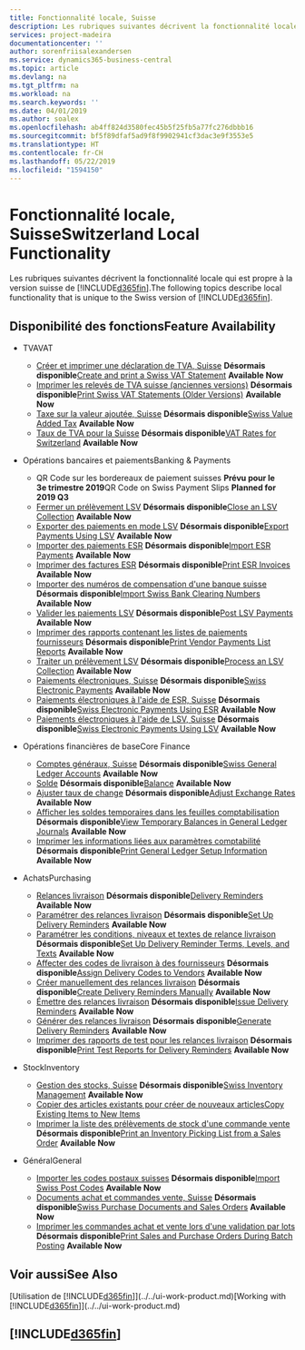 ```yaml
---
title: Fonctionnalité locale, Suisse
description: Les rubriques suivantes décrivent la fonctionnalité locale de la version suisse de Business Central.
services: project-madeira
documentationcenter: ''
author: sorenfriisalexandersen
ms.service: dynamics365-business-central
ms.topic: article
ms.devlang: na
ms.tgt_pltfrm: na
ms.workload: na
ms.search.keywords: ''
ms.date: 04/01/2019
ms.author: soalex
ms.openlocfilehash: ab4ff824d3580fec45b5f25fb5a77fc276dbbb16
ms.sourcegitcommit: bf5f89dfaf5ad9f8f9902941cf3dac3e9f3553e5
ms.translationtype: HT
ms.contentlocale: fr-CH
ms.lasthandoff: 05/22/2019
ms.locfileid: "1594150"
---
```

# <a name="switzerland-local-functionality"></a><span data-ttu-id="f4ba0-103">Fonctionnalité locale, Suisse</span><span class="sxs-lookup"><span data-stu-id="f4ba0-103">Switzerland Local Functionality</span></span>
<span data-ttu-id="f4ba0-104">Les rubriques suivantes décrivent la fonctionnalité locale qui est propre à la version suisse de [!INCLUDE[d365fin](../../includes/d365fin_md.md)].</span><span class="sxs-lookup"><span data-stu-id="f4ba0-104">The following topics describe local functionality that is unique to the Swiss version of [!INCLUDE[d365fin](../../includes/d365fin_md.md)].</span></span>  

## <a name="feature-availability"></a><span data-ttu-id="f4ba0-105">Disponibilité des fonctions</span><span class="sxs-lookup"><span data-stu-id="f4ba0-105">Feature Availability</span></span>

* <span data-ttu-id="f4ba0-106">TVA</span><span class="sxs-lookup"><span data-stu-id="f4ba0-106">VAT</span></span>
    * <span data-ttu-id="f4ba0-107">[Créer et imprimer une déclaration de TVA, Suisse](how-to-create-and-print-a-swiss-vat-statement.md) **Désormais disponible**</span><span class="sxs-lookup"><span data-stu-id="f4ba0-107">[Create and print a Swiss VAT Statement](how-to-create-and-print-a-swiss-vat-statement.md) **Available Now**</span></span>
    * <span data-ttu-id="f4ba0-108">[Imprimer les relevés de TVA suisse (anciennes versions)](how-to-print-swiss-vat-statements-older-version-.md) **Désormais disponible**</span><span class="sxs-lookup"><span data-stu-id="f4ba0-108">[Print Swiss VAT Statements (Older Versions)](how-to-print-swiss-vat-statements-older-version-.md) **Available Now**</span></span>
    * <span data-ttu-id="f4ba0-109">[Taxe sur la valeur ajoutée, Suisse](swiss-value-added-tax.md) **Désormais disponible**</span><span class="sxs-lookup"><span data-stu-id="f4ba0-109">[Swiss Value Added Tax](swiss-value-added-tax.md) **Available Now**</span></span>
    * <span data-ttu-id="f4ba0-110">[Taux de TVA pour la Suisse](vat-rates-for-switzerland.md) **Désormais disponible**</span><span class="sxs-lookup"><span data-stu-id="f4ba0-110">[VAT Rates for Switzerland](vat-rates-for-switzerland.md) **Available Now**</span></span>

* <span data-ttu-id="f4ba0-111">Opérations bancaires et paiements</span><span class="sxs-lookup"><span data-stu-id="f4ba0-111">Banking & Payments</span></span>
    * <span data-ttu-id="f4ba0-112">QR Code sur les bordereaux de paiement suisses **Prévu pour le 3e trimestre 2019**</span><span class="sxs-lookup"><span data-stu-id="f4ba0-112">QR Code on Swiss Payment Slips **Planned for 2019 Q3**</span></span>
    * <span data-ttu-id="f4ba0-113">[Fermer un prélèvement LSV](how-to-close-an-lsv-collection.md) **Désormais disponible**</span><span class="sxs-lookup"><span data-stu-id="f4ba0-113">[Close an LSV Collection](how-to-close-an-lsv-collection.md) **Available Now**</span></span>
    * <span data-ttu-id="f4ba0-114">[Exporter des paiements en mode LSV](how-to-export-payments-using-lsv.md) **Désormais disponible**</span><span class="sxs-lookup"><span data-stu-id="f4ba0-114">[Export Payments Using LSV](how-to-export-payments-using-lsv.md) **Available Now**</span></span>
    * <span data-ttu-id="f4ba0-115">[Importer des paiements ESR](how-to-import-esr-payments.md) **Désormais disponible**</span><span class="sxs-lookup"><span data-stu-id="f4ba0-115">[Import ESR Payments](how-to-import-esr-payments.md) **Available Now**</span></span>
    * <span data-ttu-id="f4ba0-116">[Imprimer des factures ESR](how-to-print-esr-invoices.md) **Désormais disponible**</span><span class="sxs-lookup"><span data-stu-id="f4ba0-116">[Print ESR Invoices](how-to-print-esr-invoices.md) **Available Now**</span></span>
    * <span data-ttu-id="f4ba0-117">[Importer des numéros de compensation d'une banque suisse](how-to-import-swiss-bank-clearing-numbers.md) **Désormais disponible**</span><span class="sxs-lookup"><span data-stu-id="f4ba0-117">[Import Swiss Bank Clearing Numbers](how-to-import-swiss-bank-clearing-numbers.md) **Available Now**</span></span>
    * <span data-ttu-id="f4ba0-118">[Valider les paiements LSV](how-to-post-lsv-payments.md) **Désormais disponible**</span><span class="sxs-lookup"><span data-stu-id="f4ba0-118">[Post LSV Payments](how-to-post-lsv-payments.md) **Available Now**</span></span>
    * <span data-ttu-id="f4ba0-119">[Imprimer des rapports contenant les listes de paiements fournisseurs](how-to-print-vendor-payments-list-reports.md) **Désormais disponible**</span><span class="sxs-lookup"><span data-stu-id="f4ba0-119">[Print Vendor Payments List Reports](how-to-print-vendor-payments-list-reports.md) **Available Now**</span></span>
    * <span data-ttu-id="f4ba0-120">[Traiter un prélèvement LSV](how-to-process-an-lsv-collection.md) **Désormais disponible**</span><span class="sxs-lookup"><span data-stu-id="f4ba0-120">[Process an LSV Collection](how-to-process-an-lsv-collection.md) **Available Now**</span></span>
    * <span data-ttu-id="f4ba0-121">[Paiements électroniques, Suisse](swiss-electronic-payments.md) **Désormais disponible**</span><span class="sxs-lookup"><span data-stu-id="f4ba0-121">[Swiss Electronic Payments](swiss-electronic-payments.md) **Available Now**</span></span>
    * <span data-ttu-id="f4ba0-122">[Paiements électroniques à l'aide de ESR, Suisse](swiss-electronic-payments-using-esr.md) **Désormais disponible**</span><span class="sxs-lookup"><span data-stu-id="f4ba0-122">[Swiss Electronic Payments Using ESR](swiss-electronic-payments-using-esr.md) **Available Now**</span></span>
    * <span data-ttu-id="f4ba0-123">[Paiements électroniques à l'aide de LSV, Suisse](swiss-electronic-payments-using-lsv-.md) **Désormais disponible**</span><span class="sxs-lookup"><span data-stu-id="f4ba0-123">[Swiss Electronic Payments Using LSV](swiss-electronic-payments-using-lsv-.md) **Available Now**</span></span>

* <span data-ttu-id="f4ba0-124">Opérations financières de base</span><span class="sxs-lookup"><span data-stu-id="f4ba0-124">Core Finance</span></span>
    * <span data-ttu-id="f4ba0-125">[Comptes généraux, Suisse](swiss-general-ledger-accounts.md) **Désormais disponible**</span><span class="sxs-lookup"><span data-stu-id="f4ba0-125">[Swiss General Ledger Accounts](swiss-general-ledger-accounts.md) **Available Now**</span></span>
    * <span data-ttu-id="f4ba0-126">[Solde](balance.md) **Désormais disponible**</span><span class="sxs-lookup"><span data-stu-id="f4ba0-126">[Balance](balance.md) **Available Now**</span></span>
    * <span data-ttu-id="f4ba0-127">[Ajuster taux de change](how-to-adjust-exchange-rates.md) **Désormais disponible**</span><span class="sxs-lookup"><span data-stu-id="f4ba0-127">[Adjust Exchange Rates](how-to-adjust-exchange-rates.md) **Available Now**</span></span>
    * <span data-ttu-id="f4ba0-128">[Afficher les soldes temporaires dans les feuilles comptabilisation](how-to-view-temporary-balances-in-general-ledger-journals.md) **Désormais disponible**</span><span class="sxs-lookup"><span data-stu-id="f4ba0-128">[View Temporary Balances in General Ledger Journals](how-to-view-temporary-balances-in-general-ledger-journals.md) **Available Now**</span></span>
    * <span data-ttu-id="f4ba0-129">[Imprimer les informations liées aux paramètres comptabilité](how-to-print-general-ledger-setup-information.md) **Désormais disponible**</span><span class="sxs-lookup"><span data-stu-id="f4ba0-129">[Print General Ledger Setup Information](how-to-print-general-ledger-setup-information.md) **Available Now**</span></span>

* <span data-ttu-id="f4ba0-130">Achats</span><span class="sxs-lookup"><span data-stu-id="f4ba0-130">Purchasing</span></span>
    * <span data-ttu-id="f4ba0-131">[Relances livraison](delivery-reminders.md) **Désormais disponible**</span><span class="sxs-lookup"><span data-stu-id="f4ba0-131">[Delivery Reminders](delivery-reminders.md) **Available Now**</span></span>
    * <span data-ttu-id="f4ba0-132">[Paramétrer des relances livraison](how-to-set-up-delivery-reminders.md) **Désormais disponible**</span><span class="sxs-lookup"><span data-stu-id="f4ba0-132">[Set Up Delivery Reminders](how-to-set-up-delivery-reminders.md) **Available Now**</span></span>
    * <span data-ttu-id="f4ba0-133">[Paramétrer les conditions, niveaux et textes de relance livraison](how-to-set-up-delivery-reminder-terms-levels-and-text.md) **Désormais disponible**</span><span class="sxs-lookup"><span data-stu-id="f4ba0-133">[Set Up Delivery Reminder Terms, Levels, and Texts](how-to-set-up-delivery-reminder-terms-levels-and-text.md) **Available Now**</span></span>
    * <span data-ttu-id="f4ba0-134">[Affecter des codes de livraison à des fournisseurs](how-to-assign-delivery-reminder-codes-to-vendors.md) **Désormais disponible**</span><span class="sxs-lookup"><span data-stu-id="f4ba0-134">[Assign Delivery Codes to Vendors](how-to-assign-delivery-reminder-codes-to-vendors.md) **Available Now**</span></span>
    * <span data-ttu-id="f4ba0-135">[Créer manuellement des relances livraison](how-to-create-delivery-reminders-manually.md) **Désormais disponible**</span><span class="sxs-lookup"><span data-stu-id="f4ba0-135">[Create Delivery Reminders Manually](how-to-create-delivery-reminders-manually.md) **Available Now**</span></span>
    * <span data-ttu-id="f4ba0-136">[Émettre des relances livraison](how-to-issue-delivery-reminders.md) **Désormais disponible**</span><span class="sxs-lookup"><span data-stu-id="f4ba0-136">[Issue Delivery Reminders](how-to-issue-delivery-reminders.md) **Available Now**</span></span>
    * <span data-ttu-id="f4ba0-137">[Générer des relances livraison](how-to-generate-delivery-reminders.md) **Désormais disponible**</span><span class="sxs-lookup"><span data-stu-id="f4ba0-137">[Generate Delivery Reminders](how-to-generate-delivery-reminders.md) **Available Now**</span></span>
    * <span data-ttu-id="f4ba0-138">[Imprimer des rapports de test pour les relances livraison](how-to-print-test-reports-for-delivery-reminders.md) **Désormais disponible**</span><span class="sxs-lookup"><span data-stu-id="f4ba0-138">[Print Test Reports for Delivery Reminders](how-to-print-test-reports-for-delivery-reminders.md) **Available Now**</span></span>

* <span data-ttu-id="f4ba0-139">Stock</span><span class="sxs-lookup"><span data-stu-id="f4ba0-139">Inventory</span></span>
    * <span data-ttu-id="f4ba0-140">[Gestion des stocks, Suisse](swiss-inventory-management.md) **Désormais disponible**</span><span class="sxs-lookup"><span data-stu-id="f4ba0-140">[Swiss Inventory Management](swiss-inventory-management.md) **Available Now**</span></span>
    * [<span data-ttu-id="f4ba0-141">Copier des articles existants pour créer de nouveaux articles</span><span class="sxs-lookup"><span data-stu-id="f4ba0-141">Copy Existing Items to New Items</span></span>](how-to-copy-existing-items-to-new-items.md)
    * <span data-ttu-id="f4ba0-142">[Imprimer la liste des prélèvements de stock d'une commande vente](how-to-print-an-inventory-picking-list-from-a-sales-order.md) **Désormais disponible**</span><span class="sxs-lookup"><span data-stu-id="f4ba0-142">[Print an Inventory Picking List from a Sales Order](how-to-print-an-inventory-picking-list-from-a-sales-order.md) **Available Now**</span></span>

* <span data-ttu-id="f4ba0-143">Général</span><span class="sxs-lookup"><span data-stu-id="f4ba0-143">General</span></span>    
    * <span data-ttu-id="f4ba0-144">[Importer les codes postaux suisses](how-to-import-swiss-post-codes.md) **Désormais disponible**</span><span class="sxs-lookup"><span data-stu-id="f4ba0-144">[Import Swiss Post Codes](how-to-import-swiss-post-codes.md) **Available Now**</span></span>
    * <span data-ttu-id="f4ba0-145">[Documents achat et commandes vente, Suisse](swiss-purchase-documents-and-sales-documents.md) **Désormais disponible**</span><span class="sxs-lookup"><span data-stu-id="f4ba0-145">[Swiss Purchase Documents and Sales Orders](swiss-purchase-documents-and-sales-documents.md) **Available Now**</span></span>
    * <span data-ttu-id="f4ba0-146">[Imprimer les commandes achat et vente lors d'une validation par lots](how-to-print-sales-and-purchase-orders-during-batch-posting.md) **Désormais disponible**</span><span class="sxs-lookup"><span data-stu-id="f4ba0-146">[Print Sales and Purchase Orders During Batch Posting](how-to-print-sales-and-purchase-orders-during-batch-posting.md) **Available Now**</span></span>

## <a name="see-also"></a><span data-ttu-id="f4ba0-147">Voir aussi</span><span class="sxs-lookup"><span data-stu-id="f4ba0-147">See Also</span></span>
<span data-ttu-id="f4ba0-148">[Utilisation de [!INCLUDE[d365fin](../../includes/d365fin_md.md)]](../../ui-work-product.md)</span><span class="sxs-lookup"><span data-stu-id="f4ba0-148">[Working with [!INCLUDE[d365fin](../../includes/d365fin_md.md)]](../../ui-work-product.md)</span></span>

## [!INCLUDE[d365fin](../../includes/free_trial_md.md)]  
